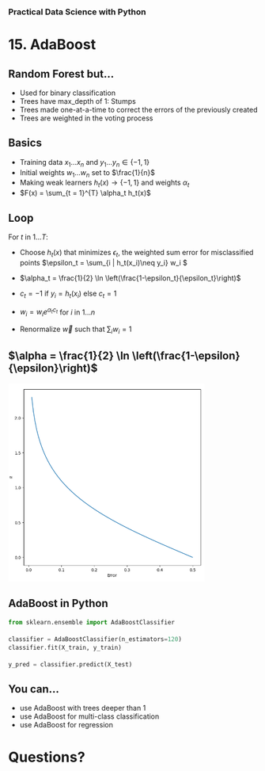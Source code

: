 [comment]: # (THEME = pdsp)
[comment]: # (CODE_THEME = base16/zenburn)

### Practical Data Science with Python

# 15. AdaBoost

[comment]: # (!!!)

## Random Forest but...

- Used for binary classification
- Trees have max_depth of 1: Stumps
- Trees made one-at-a-time to correct the errors of the previously created
- Trees are weighted in the voting process

[comment]: # (!!!)

## Basics

* Training data $x_1 \dots x_n$ and $y_1 \dots y_n \in \{-1, 1\}$
* Initial weights $w_1 \dots w_n$ set to $\frac{1}{n}$
* Making weak learners $h_t(x) \rightarrow \{-1,1\}$ and weights $\alpha_t$
* $F(x) = \sum_{t = 1}^{T} \alpha_t h_t(x)$

[comment]: # (!!!)

## Loop

For $t$ in $1 \dots T$:

* Choose $h_t(x)$ that minimizes $\epsilon_t$, the weighted sum error for misclassified points $\epsilon_t = \sum_{i |  h_t(x_i)\neq y_i} w_i $

* $\alpha_t = \frac{1}{2} \ln \left(\frac{1-\epsilon_t}{\epsilon_t}\right)$

* $c_t = -1$ if $y_i = h_t(x_i)$ else $c_t = 1$

* $w_i = w_i e^{\alpha_t c_t}$ for $i$ in $1 \dots n$

* Renormalize $\vec{w}$ such that $\sum_i w_i = 1$

[comment]: # (!!!)

## $\alpha = \frac{1}{2} \ln \left(\frac{1-\epsilon}{\epsilon}\right)$

<img src="15b_media/alpha.png" height="400" /> 

[comment]: # (!!!)


## AdaBoost in Python

```python
from sklearn.ensemble import AdaBoostClassifier

classifier = AdaBoostClassifier(n_estimators=120)
classifier.fit(X_train, y_train)

y_pred = classifier.predict(X_test)
```
[comment]: # (!!!)

## You can...

- use AdaBoost with trees deeper than 1
- use AdaBoost for multi-class classification
- use AdaBoost for regression

[comment]: # (!!!)


# Questions?

